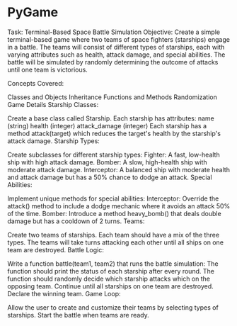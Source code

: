 # PyGame

Task: Terminal-Based Space Battle Simulation
Objective:
Create a simple terminal-based game where two teams of space fighters (starships) engage in a battle. The teams will consist of different types of starships, each with varying attributes such as health, attack damage, and special abilities. The battle will be simulated by randomly determining the outcome of attacks until one team is victorious.

Concepts Covered:

Classes and Objects
Inheritance
Functions and Methods
Randomization
Game Details
Starship Classes:

Create a base class called Starship.
Each starship has attributes:
name (string)
health (integer)
attack_damage (integer)
Each starship has a method attack(target) which reduces the target's health by the starship's attack damage.
Starship Types:

Create subclasses for different starship types:
Fighter: A fast, low-health ship with high attack damage.
Bomber: A slow, high-health ship with moderate attack damage.
Interceptor: A balanced ship with moderate health and attack damage but has a 50% chance to dodge an attack.
Special Abilities:

Implement unique methods for special abilities:
Interceptor: Override the attack() method to include a dodge mechanic where it avoids an attack 50% of the time.
Bomber: Introduce a method heavy_bomb() that deals double damage but has a cooldown of 2 turns.
Teams:

Create two teams of starships. Each team should have a mix of the three types.
The teams will take turns attacking each other until all ships on one team are destroyed.
Battle Logic:

Write a function battle(team1, team2) that runs the battle simulation:
The function should print the status of each starship after every round.
The function should randomly decide which starship attacks which on the opposing team.
Continue until all starships on one team are destroyed.
Declare the winning team.
Game Loop:

Allow the user to create and customize their teams by selecting types of starships.
Start the battle when teams are ready.
